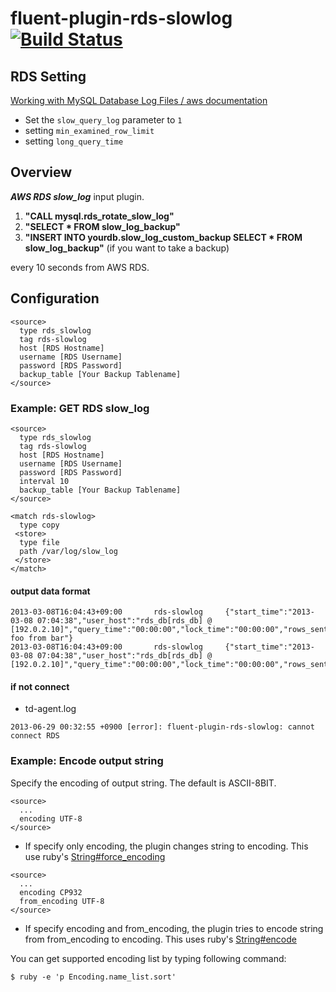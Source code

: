 # fluent-plugin-rds-slowlog [![Build Status](https://travis-ci.org/kenjiskywalker/fluent-plugin-rds-slowlog.png)](https://travis-ci.org/kenjiskywalker/fluent-plugin-rds-slowlog/)


## RDS Setting

[Working with MySQL Database Log Files / aws documentation](http://docs.aws.amazon.com/AmazonRDS/latest/UserGuide/USER_LogAccess.Concepts.MySQL.html)

- Set the `slow_query_log` parameter to `1`
- setting `min_examined_row_limit`
- setting `long_query_time`

## Overview
***AWS RDS slow_log*** input plugin.

1. **"CALL mysql.rds_rotate_slow_log"**
2. **"SELECT * FROM slow_log_backup"**
3. **"INSERT INTO yourdb.slow_log_custom_backup SELECT * FROM slow_log_backup"** (if you want to take a backup)

every 10 seconds from AWS RDS.

## Configuration

```config
<source>
  type rds_slowlog
  tag rds-slowlog
  host [RDS Hostname]
  username [RDS Username]
  password [RDS Password]
  backup_table [Your Backup Tablename]
</source>
```

### Example: GET RDS slow_log

```config
<source>
  type rds_slowlog
  tag rds-slowlog
  host [RDS Hostname]
  username [RDS Username]
  password [RDS Password]
  interval 10
  backup_table [Your Backup Tablename]
</source>

<match rds-slowlog>
  type copy
 <store>
  type file
  path /var/log/slow_log
 </store>
</match>
```

#### output data format

```
2013-03-08T16:04:43+09:00       rds-slowlog     {"start_time":"2013-03-08 07:04:38","user_host":"rds_db[rds_db] @  [192.0.2.10]","query_time":"00:00:00","lock_time":"00:00:00","rows_sent":"3000","rows_examined":"3000","db":"rds_db","last_insert_id":"0","insert_id":"0","server_id":"100000000","sql_text":"select foo from bar"}
2013-03-08T16:04:43+09:00       rds-slowlog     {"start_time":"2013-03-08 07:04:38","user_host":"rds_db[rds_db] @  [192.0.2.10]","query_time":"00:00:00","lock_time":"00:00:00","rows_sent":"3000","rows_examined":"3000","db":"rds_db","last_insert_id":"0","insert_id":"0","server_id":"100000000","sql_text":"Quit"}
```

#### if not connect

- td-agent.log

```
2013-06-29 00:32:55 +0900 [error]: fluent-plugin-rds-slowlog: cannot connect RDS
```

### Example: Encode output string

Specify the encoding of output string. The default is ASCII-8BIT.

```config
<source>
  ...
  encoding UTF-8
</source>
```

- If specify only encoding, the plugin changes string to encoding. This use ruby's [String#force_encoding](https://docs.ruby-lang.org/en/trunk/String.html#method-i-force_encoding)

```config
<source>
  ...
  encoding CP932
  from_encoding UTF-8
</source>
```

- If specify encoding and from_encoding, the plugin tries to encode string from from_encoding to encoding. This uses ruby's [String#encode](https://docs.ruby-lang.org/en/trunk/String.html#method-i-encode)

You can get supported encoding list by typing following command:

```
$ ruby -e 'p Encoding.name_list.sort'
```
